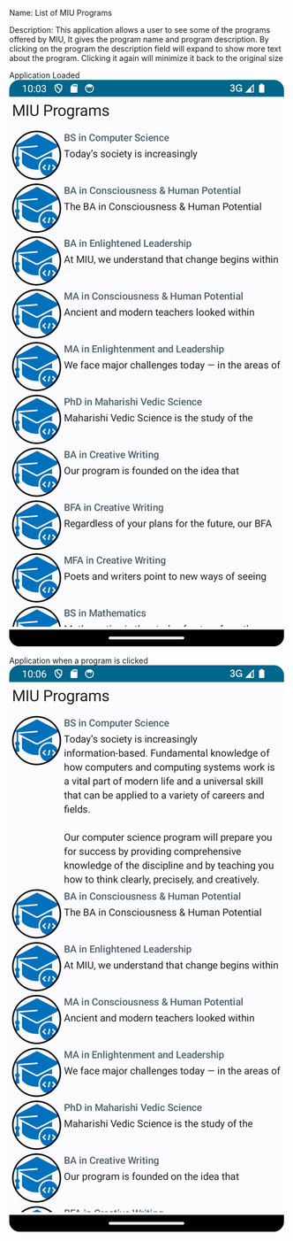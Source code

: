 Name: List of MIU Programs

Description:
This application allows a user to see some of the programs offered by MIU,
It gives the program name and program description. By clicking on the program 
the description field will expand to show more text about the program.
Clicking it again will minimize it back to the original size

Application Loaded
![img_1.png](img_1.png)

Application when a program is clicked
![img.png](img.png)
